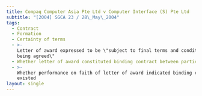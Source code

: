 ```yaml
---
title: Compaq Computer Asia Pte Ltd v Computer Interface (S) Pte Ltd
subtitle: "[2004] SGCA 23 / 28\_May\_2004"
tags:
  - Contract
  - Formation
  - Certainty of terms
  - >-
    Letter of award expressed to be \"subject to final terms and conditions
    being agreed\"
  - Whether letter of award constituted binding contract between parties
  - >-
    Whether performance on faith of letter of award indicated binding contract
    existed
layout: single
---
```


